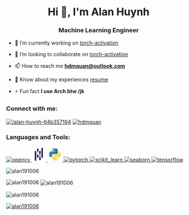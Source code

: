 <h1 align="center">Hi 👋, I'm Alan Huynh</h1>
<h3 align="center">Machine Learning Engineer</h3>

- 🔭 I’m currently working on [torch-activation](https://github.com/alan191006/torch_activation)

- 👯 I’m looking to collaborate on [torch-activation](https://github.com/alan191006/torch_activation)

- 📫 How to reach me **hdmquan@outlook.com**

- 📄 Know about my experiences [resume](https://drive.google.com/drive/folders/1A6dnkn7wuBs7CVXrILJjEz3_Y-O86hCF?usp=sharing)

- ⚡ Fun fact **I use Arch btw /jk**

<h3 align="left">Connect with me:</h3>
<p align="left">
<a href="https://linkedin.com/in//alan-huynh-64b357194" target="blank"><img align="center" src="https://raw.githubusercontent.com/rahuldkjain/github-profile-readme-generator/master/src/images/icons/Social/linked-in-alt.svg" alt="/alan-huynh-64b357194" height="30" width="40" /></a>
<a href="https://kaggle.com/hdmquan" target="blank"><img align="center" src="https://raw.githubusercontent.com/rahuldkjain/github-profile-readme-generator/master/src/images/icons/Social/kaggle.svg" alt="hdmquan" height="30" width="40" /></a>
</p>

<h3 align="left">Languages and Tools:</h3>
<p align="left"> <a href="https://opencv.org/" target="_blank" rel="noreferrer"> <img src="https://www.vectorlogo.zone/logos/opencv/opencv-icon.svg" alt="opencv" width="40" height="40"/> </a> <a href="https://pandas.pydata.org/" target="_blank" rel="noreferrer"> <img src="https://raw.githubusercontent.com/devicons/devicon/2ae2a900d2f041da66e950e4d48052658d850630/icons/pandas/pandas-original.svg" alt="pandas" width="40" height="40"/> </a> <a href="https://www.python.org" target="_blank" rel="noreferrer"> <img src="https://raw.githubusercontent.com/devicons/devicon/master/icons/python/python-original.svg" alt="python" width="40" height="40"/> </a> <a href="https://pytorch.org/" target="_blank" rel="noreferrer"> <img src="https://www.vectorlogo.zone/logos/pytorch/pytorch-icon.svg" alt="pytorch" width="40" height="40"/> </a> <a href="https://scikit-learn.org/" target="_blank" rel="noreferrer"> <img src="https://upload.wikimedia.org/wikipedia/commons/0/05/Scikit_learn_logo_small.svg" alt="scikit_learn" width="40" height="40"/> </a> <a href="https://seaborn.pydata.org/" target="_blank" rel="noreferrer"> <img src="https://seaborn.pydata.org/_images/logo-mark-lightbg.svg" alt="seaborn" width="40" height="40"/> </a> <a href="https://www.tensorflow.org" target="_blank" rel="noreferrer"> <img src="https://www.vectorlogo.zone/logos/tensorflow/tensorflow-icon.svg" alt="tensorflow" width="40" height="40"/> </a>


<p align="left"> <img src="https://komarev.com/ghpvc/?username=alan191006&label=Profile%20views&color=0e75b6&style=flat" alt="alan191006" /> </p>

<p><img align="left" src="https://github-readme-stats.vercel.app/api/top-langs?username=alan191006&show_icons=true&locale=en&layout=compact" alt="alan191006" /></p>

<p>&nbsp;<img align="center" src="https://github-readme-stats.vercel.app/api?username=alan191006&show_icons=true&locale=en" alt="alan191006" /></p>

<p><img align="center" src="https://github-readme-streak-stats.herokuapp.com/?user=alan191006&" alt="alan191006" /></p>

<p align="left"> <a href="https://github.com/ryo-ma/github-profile-trophy"><img src="https://github-profile-trophy.vercel.app/?username=alan191006" alt="alan191006" /></a> </p>
